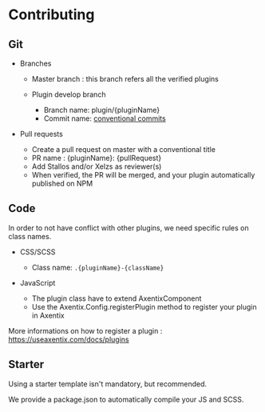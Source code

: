 # Contributing

## Git
  - Branches
    - Master branch : this branch refers all the verified plugins

    - Plugin develop branch
      - Branch name: plugin/{pluginName}
      - Commit name: [conventional commits](https://www.conventionalcommits.org/en/v1.0.0/)

  - Pull requests
    - Create a pull request on master with a conventional title
    - PR name : {pluginName}: {pullRequest}
    - Add Stallos and/or Xelzs as reviewer(s)
    - When verified, the PR will be merged, and your plugin automatically published on NPM

## Code

In order to not have conflict with other plugins, we need specific rules on class names.

  - CSS/SCSS
    - Class name: `.{pluginName}-{className}`

  - JavaScript
    - The plugin class have to extend AxentixComponent
    - Use the Axentix.Config.registerPlugin method to register your plugin in Axentix

More informations on how to register a plugin :  
https://useaxentix.com/docs/plugins

## Starter

Using a starter template isn't mandatory, but recommended.

We provide a package.json to automatically compile your JS and SCSS.